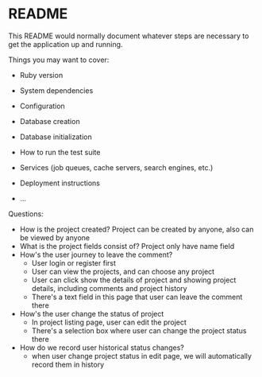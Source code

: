# README

This README would normally document whatever steps are necessary to get the
application up and running.

Things you may want to cover:

* Ruby version

* System dependencies

* Configuration

* Database creation

* Database initialization

* How to run the test suite

* Services (job queues, cache servers, search engines, etc.)

* Deployment instructions

* ...


Questions:
- How is the project created?
    Project can be created by anyone, also can be viewed by anyone
- What is the project fields consist of?
    Project only have name field
- How's the user journey to leave the comment?
    - User login or register first
    - User can view the projects, and can choose any project
    - User can click show the details of project and showing project details, including comments and project history
    - There's a text field in this page that user can leave the comment there
- How's the user change the status of project
    - In project listing page, user can edit the project
    - There's a selection box where user can change the project status there
- How do we record user historical status changes?
    - when user change project status in edit page, we will automatically record them in history